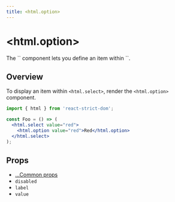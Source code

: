 ```yaml
---
title: <html.option>
---
```


# \<html.option>

<p className="text-xl">The `<html.option>` component lets you define an item within `<html.select>`.</p>

## Overview

To display an item within `<html.select>`, render the `<html.option>` component.

```jsx
import { html } from 'react-strict-dom';

const Foo = () => (
  <html.select value="red">
    <html.option value="red">Red</html.option>
  </html.select>
);
```

## Props

* [...Common props](/api/html/common/)
* `disabled`
* `label`
* `value`
